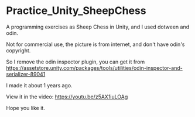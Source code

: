 # Practice_Unity_SheepChess
A programming exercises as Sheep Chess in Unity, and I used dotween and odin.

Not for commercial use, the picture is from internet, and don't have odin's copyright.

So I remove the odin inspector plugin, you can get it from https://assetstore.unity.com/packages/tools/utilities/odin-inspector-and-serializer-89041

I made it about 1 years ago.

View it in the video: https://youtu.be/z5AX1iuLOAg

Hope you like it.
